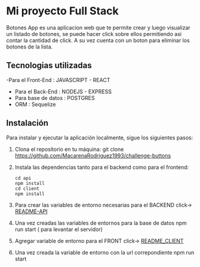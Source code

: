 # Mi proyecto Full Stack

Botones App es una aplicacion web que te permite crear y luego visualizar un listado de botones, se puede hacer click sobre ellos permitiendo asi contar la cantidad de click. A su vez cuenta con un boton para eliminar los botones de la lista.

## Tecnologias utilizadas

-Para el Front-End : JAVASCRIPT - REACT

- Para el Back-End : NODEJS - EXPRESS
- Para base de datos : POSTGRES
- ORM : Sequelize

## Instalación

Para instalar y ejecutar la aplicación localmente, sigue los siguientes pasos:

1.  Clona el repositorio en tu máquina:
    git clone https://github.com/MacarenaRodriguez1993/challenge-buttons

2.  Instala las dependencias tanto para el backend como para el frontend:

        cd api
        npm install
        cd client
        npm install

3.  Para crear las variables de entorno necesarias para el BACKEND click-> [README-API](./api/README.md)

4.  Una vez creadas las variables de entornos para la base de datos
    npm run start ( para levantar el servidor)

5.  Agregar variable de entorno para el FRONT click-> [README_CLIENT](./client/README.md)

6.  Una vez creada la variable de entorno con la url correpondiente
    npm run start
